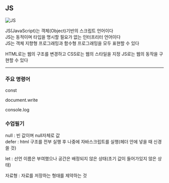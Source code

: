 JS
-----
![JS](https://github.com/sdee96/test/assets/155033213/afa9a4bf-1e3b-4307-a19a-2357b7b4ff90)


JS(JavaScript)는 객체(Object)기반의 스크립트 언어이다  
JS는 동적이며 타입을 명시할 필요가 없는 인터프리터 언어이다  
JS는 객체 지향형 프로그래밍과 함수형 프로그래밍을 모두 표현할 수 있다  


HTML로는 웹의 구조를 변경하고 CSS로는 웹의 스타일을 지정 JS로는 웹의 동작을 구현할 수 있다  


------
### 주요 명령어   

const  


document.write  


console.log  


### 수업필기

null : 빈 값이며 null자체로 값   
defer : html 구조를 전부 실행 후 나중에 자바스크립트를 실행(헤더 안에 넣을 때 신경쓸 것)

let : 선언 이름은 부여했으나 공간은 배정되지 않은 상태(초기 값이 들어가있지 않은 상태)  

자료형 : 자료를 저장하는 형태를 제약하는 것  

